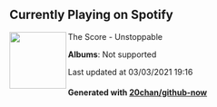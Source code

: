 ## Currently Playing on Spotify

[<img align="left" width="100" src="https://i.scdn.co/image/ab67616d0000b273c469e75608b59994c1c422be">](https://open.spotify.com/album/6pUg9RDDoVyQQVJ48FkmXz)

The Score - Unstoppable

**Albums**: Not supported

Last updated at 03/03/2021 19:16

#### Generated with [20chan/github-now](https://github.com/20chan/github-now)


<!--
**20chan/20chan** is a ✨ _special_ ✨ repository because its `README.md` (this file) appears on your GitHub profile.

Here are some ideas to get you started:

- 🔭 I’m currently working on ...
- 🌱 I’m currently learning ...
- 👯 I’m looking to collaborate on ...
- 🤔 I’m looking for help with ...
- 💬 Ask me about ...
- 📫 How to reach me: ...
- 😄 Pronouns: ...
- ⚡ Fun fact: ...
-->
